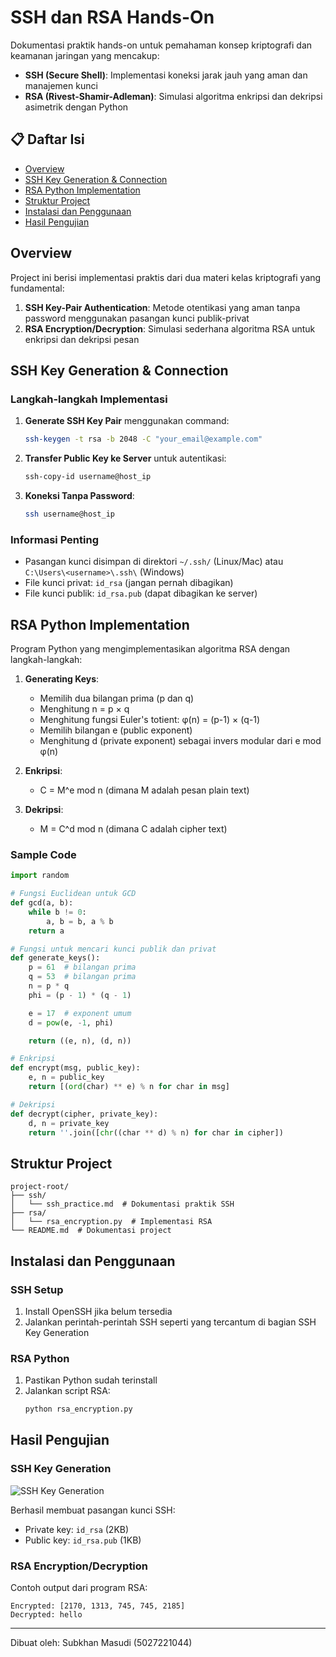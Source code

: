 # SSH dan RSA Hands-On

Dokumentasi praktik hands-on untuk pemahaman konsep kriptografi dan keamanan jaringan yang mencakup:

- **SSH (Secure Shell)**: Implementasi koneksi jarak jauh yang aman dan manajemen kunci
- **RSA (Rivest-Shamir-Adleman)**: Simulasi algoritma enkripsi dan dekripsi asimetrik dengan Python

## 📋 Daftar Isi

- [Overview](#overview)
- [SSH Key Generation & Connection](#ssh-key-generation--connection)
- [RSA Python Implementation](#rsa-python-implementation)
- [Struktur Project](#struktur-project)
- [Instalasi dan Penggunaan](#instalasi-dan-penggunaan)
- [Hasil Pengujian](#hasil-pengujian)

## Overview

Project ini berisi implementasi praktis dari dua materi kelas kriptografi yang fundamental:

1. **SSH Key-Pair Authentication**: Metode otentikasi yang aman tanpa password menggunakan pasangan kunci publik-privat
2. **RSA Encryption/Decryption**: Simulasi sederhana algoritma RSA untuk enkripsi dan dekripsi pesan

## SSH Key Generation & Connection

### Langkah-langkah Implementasi

1. **Generate SSH Key Pair** menggunakan command:
   ```bash
   ssh-keygen -t rsa -b 2048 -C "your_email@example.com"
   ```

2. **Transfer Public Key ke Server** untuk autentikasi:
   ```bash
   ssh-copy-id username@host_ip
   ```

3. **Koneksi Tanpa Password**:
   ```bash
   ssh username@host_ip
   ```

### Informasi Penting

- Pasangan kunci disimpan di direktori `~/.ssh/` (Linux/Mac) atau `C:\Users\<username>\.ssh\` (Windows)
- File kunci privat: `id_rsa` (jangan pernah dibagikan)
- File kunci publik: `id_rsa.pub` (dapat dibagikan ke server)

## RSA Python Implementation

Program Python yang mengimplementasikan algoritma RSA dengan langkah-langkah:

1. **Generating Keys**:
   - Memilih dua bilangan prima (p dan q)
   - Menghitung n = p × q
   - Menghitung fungsi Euler's totient: φ(n) = (p-1) × (q-1)
   - Memilih bilangan e (public exponent)
   - Menghitung d (private exponent) sebagai invers modular dari e mod φ(n)

2. **Enkripsi**:
   - C = M^e mod n (dimana M adalah pesan plain text)

3. **Dekripsi**:
   - M = C^d mod n (dimana C adalah cipher text)

### Sample Code

```python
import random

# Fungsi Euclidean untuk GCD
def gcd(a, b):
    while b != 0:
        a, b = b, a % b
    return a

# Fungsi untuk mencari kunci publik dan privat
def generate_keys():
    p = 61  # bilangan prima
    q = 53  # bilangan prima
    n = p * q
    phi = (p - 1) * (q - 1)

    e = 17  # exponent umum
    d = pow(e, -1, phi)

    return ((e, n), (d, n))

# Enkripsi
def encrypt(msg, public_key):
    e, n = public_key
    return [(ord(char) ** e) % n for char in msg]

# Dekripsi
def decrypt(cipher, private_key):
    d, n = private_key
    return ''.join([chr((char ** d) % n) for char in cipher])
```

## Struktur Project

```
project-root/
├── ssh/
│   └── ssh_practice.md  # Dokumentasi praktik SSH
├── rsa/
│   └── rsa_encryption.py  # Implementasi RSA
└── README.md  # Dokumentasi project
```

## Instalasi dan Penggunaan

### SSH Setup

1. Install OpenSSH jika belum tersedia
2. Jalankan perintah-perintah SSH seperti yang tercantum di bagian SSH Key Generation

### RSA Python

1. Pastikan Python sudah terinstall
2. Jalankan script RSA:
   ```bash
   python rsa_encryption.py
   ```

## Hasil Pengujian

### SSH Key Generation

![SSH Key Generation](https://i.imgur.com/ssh_key_generation.png)

Berhasil membuat pasangan kunci SSH:
- Private key: `id_rsa` (2KB)
- Public key: `id_rsa.pub` (1KB)

### RSA Encryption/Decryption

Contoh output dari program RSA:
```
Encrypted: [2170, 1313, 745, 745, 2185]
Decrypted: hello
```

---

Dibuat oleh: Subkhan Masudi (5027221044)
